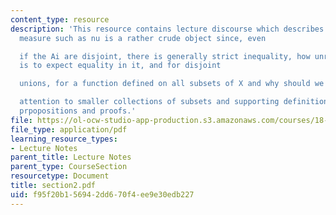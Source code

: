 ```yaml
---
content_type: resource
description: 'This resource contains lecture discourse which describes how an outer
  measure such as nu is a rather crude object since, even

  if the Ai are disjoint, there is generally strict inequality, how unreasonable it
  is to expect equality in it, and for disjoint

  unions, for a function defined on all subsets of X and why should we restrict

  attention to smaller collections of subsets and supporting definitions, theorems,
  prpopositions and proofs.'
file: https://ol-ocw-studio-app-production.s3.amazonaws.com/courses/18-155-differential-analysis-fall-2004/f95f20b156942dd670f4ee9e30edb227_section2.pdf
file_type: application/pdf
learning_resource_types:
- Lecture Notes
parent_title: Lecture Notes
parent_type: CourseSection
resourcetype: Document
title: section2.pdf
uid: f95f20b1-5694-2dd6-70f4-ee9e30edb227
---
```

